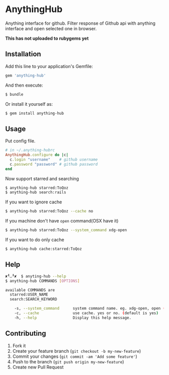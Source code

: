 # AnythingHub

Anything interface for github.
Filter response of Github api with anything interface and open selected one in browser.

**This has not uploaded to rubygems yet**

## Installation

Add this line to your application's Gemfile:

```ruby
gem 'anything-hub'
```

And then execute:

```sh
$ bundle
```

Or install it yourself as:

```sh
$ gem install anything-hub
```

## Usage

Put config file.

```ruby
# in ~/.anything-hubrc
AnythingHub.configure do |c|
  c.login "username"    # github username
  c.password "password" # github password
end
```

Now support starred and searching

```sh
$ anything-hub starred:ToQoz
$ anything-hub search:rails
```

If you want to ignore cache

```sh
$ anything-hub starred:ToQoz --cache no
```

If you machine don't have `open` command(OSX have it)

```sh
$ anything-hub starred:ToQoz --system_command xdg-open
```

If you want to do only cache

```sh
$ anything-hub cache:starred:ToQoz
```

## Help
```sh
✘╹◡╹✘  $ anyting-hub --help
$ anything-hub COMMANDS [OPTIONS]

available COMMANDS are
  starred:USER_NAME
  search:SEARCH_KEYWORD

    -s, --system_command      system command name. eg. xdg-open, open (default is open)
    -c, --cache               use cache. yes or no. (default is yes)
    -h, --help                Display this help message.
```

## Contributing

1. Fork it
2. Create your feature branch (`git checkout -b my-new-feature`)
3. Commit your changes (`git commit -am 'Add some feature'`)
4. Push to the branch (`git push origin my-new-feature`)
5. Create new Pull Request
